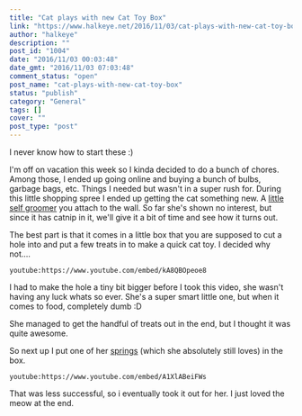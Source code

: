 ```yaml
---
title: "Cat plays with new Cat Toy Box"
link: "https://www.halkeye.net/2016/11/03/cat-plays-with-new-cat-toy-box/"
author: "halkeye"
description: ""
post_id: "1004"
date: "2016/11/03 00:03:48"
date_gmt: "2016/11/03 07:03:48"
comment_status: "open"
post_name: "cat-plays-with-new-cat-toy-box"
status: "publish"
category: "General"
tags: []
cover: ""
post_type: "post"
---
```


I never know how to start these :)

I'm off on vacation this week so I kinda decided to do a bunch of chores. Among those, I ended up going online and buying a bunch of bulbs, garbage bags, etc. Things I needed but wasn't in a super rush for. During this little shopping spree I ended up getting the cat something new. A [little self groomer](https://www.amazon.ca/gp/product/B00D3NI2PG) you attach to the wall. So far she's shown no interest, but since it has catnip in it, we'll give it a bit of time and see how it turns out.

The best part is that it comes in a little box that you are supposed to cut a hole into and put a few treats in to make a quick cat toy. I decided why not....

`youtube:https://www.youtube.com/embed/kA8QBOpeoe8`

I had to make the hole a tiny bit bigger before I took this video, she wasn't having any luck whats so ever. She's a super smart little one, but when it comes to food, completely dumb :D

She managed to get the handful of treats out in the end, but I thought it was quite awesome.

So next up I put one of her [springs](/2016/01/06/cat-2/) (which she absolutely still loves) in the box.

`youtube:https://www.youtube.com/embed/A1XlABeiFWs`

That was less successful, so i eventually took it out for her. I just loved the meow at the end.
